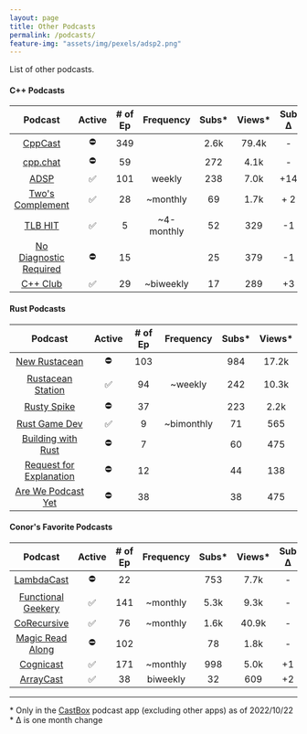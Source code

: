 ```yaml
---
layout: page
title: Other Podcasts
permalink: /podcasts/
feature-img: "assets/img/pexels/adsp2.png"
---
```


List of other podcasts.

#### C++ Podcasts

|                          Podcast                           | Active | # of Ep | Frequency  | Subs* | Views* | Sub Δ | Views Δ |
| :--------------------------------------------------------: | :----: | :-----: | :--------: | :---: | :----: | :---: | :-----: |
|              [CppCast](https://cppcast.com/)               |   ⛔    |   349   |            | 2.6k  | 79.4k  |   -   |  +100   |
|               [cpp.chat](https://cpp.chat/)                |   ⛔    |   59    |            |  272  |  4.1k  |   -   |    -    |
|            [ADSP](https://adspthepodcast.com/)             |   ✅    |   101   |   weekly   |  238  |  7.0k  |  +14  |  +500   |
|    [Two's Complement](https://www.twoscomplement.org/)     |   ✅    |   28    |  ~monthly  |  69   |  1.7k  |  + 2  |    -    |
|                [TLB HIT](https://tlbh.it/)                 |   ✅    |    5    | ~4-monthly |  52   |  329   |  -1   |    -    |
| [No Diagnostic Required](https://nodiagnosticrequired.tv/) |   ⛔    |   15    |            |  25   |  379   |  -1   |   +1    |
|              [C++ Club](https://cppclub.uk/)               |   ✅    |   29    | ~biweekly  |  17   |  289   |  +3   |   +46   |

#### Rust Podcasts

|                                    Podcast                                    | Active | # of Ep | Frequency  | Subs* | Views* |
| :---------------------------------------------------------------------------: | :----: | :-----: | :--------: | :---: | :----: |
|                  [New Rustacean](https://newrustacean.com/)                   |   ⛔    |   103   |            |  984  | 17.2k  |
|              [Rustacean Station](https://rustacean-station.org/)              |   ✅    |   94    |  ~weekly   |  242  | 10.3k  |
|               [Rusty Spike](https://twitter.com/rustyspikecast)               |   ⛔    |   37    |            |  223  |  2.2k  |
|                   [Rust Game Dev](https://rustgamedev.com/)                   |   ✅    |    9    | ~bimonthly |  71   |  565   |
|          [Building with Rust](https://anchor.fm/building-with-rust)           |   ⛔    |    7    |            |  60   |  475   |
| [Request for Explanation](https://request-for-explanation.github.io/podcast/) |   ⛔    |   12    |            |  44   |  138   |
|         [Are We Podcast Yet](https://soundcloud.com/arewepodcastyet)          |   ⛔    |   38    |            |  38   |  475   |

#### Conor's Favorite Podcasts

|                           Podcast                           | Active | # of Ep | Frequency | Subs* | Views* | Sub Δ | Views Δ |
| :---------------------------------------------------------: | :----: | :-----: | :-------: | :---: | :----: | :---: | :-----: |
|      [LambdaCast](https://soundcloud.com/lambda-cast)       |   ⛔    |   22    |           |  753  |  7.7k  |   -   |    -    |
|  [Functional Geekery](https://www.functionalgeekery.com/)   |   ✅    |   141   | ~monthly  | 5.3k  |  9.3k  |   -   |    -    |
|           [CoRecursive](https://corecursive.com/)           |   ✅    |   76    | ~monthly  | 1.6k  | 40.9k  |   -   |  +500   |
|     [Magic Read Along](http://www.magicreadalong.com/)      |   ⛔    |   102   |           |  78   |  1.8k  |   -   |    -    |
| [Cognicast](https://www.cognitect.com/cognicast/index.html) |   ✅    |   171   | ~monthly  |  998  |  5.0k  |  +1   |    -    |
|           [ArrayCast](https://www.arraycast.com/)           |   ✅    |   38    | biweekly  |  32   |  609   |  +2   |  +126   |

----

\* Only in the [CastBox](https://castbox.fm/) podcast app (excluding other apps) as of 2022/10/22
<br>\* Δ is one month change